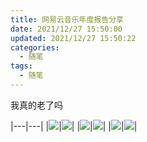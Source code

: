```yaml
---
title: 网易云音乐年度报告分享
date: 2021/12/27 15:50:00
updated: 2021/12/27 15:50:22
categories: 
  - 随笔
tags: 
  - 随笔
---
```



我真的老了吗

|---|---|
|![](https://img.xiabanlo.cn/2021/12/27/eb947136486b1.jpg)|![](https://img.xiabanlo.cn/2021/12/27/6eb6b38da9fa3.jpg)|
|![](https://img.xiabanlo.cn/2021/12/27/d6c552341357d.jpg)|![](https://img.xiabanlo.cn/2021/12/27/22caff9df7da8.jpg)|
|![](https://img.xiabanlo.cn/2021/12/27/337c7edf94239.jpg)|![](https://img.xiabanlo.cn/2021/12/27/ba195b47d8f01.jpg)|
